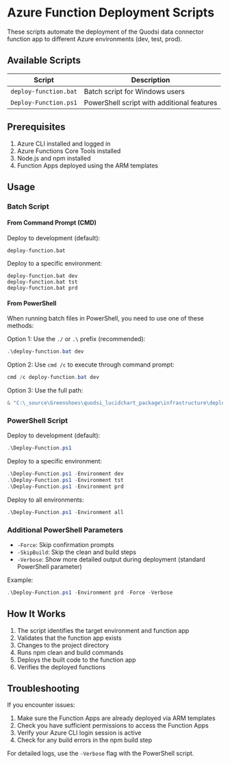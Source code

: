 # Azure Function Deployment Scripts

These scripts automate the deployment of the Quodsi data connector function app to different Azure environments (dev, test, prod).

## Available Scripts

| Script | Description |
|--------|-------------|
| `deploy-function.bat` | Batch script for Windows users |
| `Deploy-Function.ps1` | PowerShell script with additional features |

## Prerequisites

1. Azure CLI installed and logged in
2. Azure Functions Core Tools installed
3. Node.js and npm installed
4. Function Apps deployed using the ARM templates

## Usage

### Batch Script

#### From Command Prompt (CMD)

Deploy to development (default):
```batch
deploy-function.bat
```

Deploy to a specific environment:
```batch
deploy-function.bat dev
deploy-function.bat tst
deploy-function.bat prd
```

#### From PowerShell

When running batch files in PowerShell, you need to use one of these methods:

Option 1: Use the `./` or `.\` prefix (recommended):
```powershell
.\deploy-function.bat dev
```

Option 2: Use `cmd /c` to execute through command prompt:
```powershell
cmd /c deploy-function.bat dev
```

Option 3: Use the full path:
```powershell
& "C:\_source\Greenshoes\quodsi_lucidchart_package\infrastructure\deployment\scripts\function-deployment\deploy-function.bat" dev
```

### PowerShell Script

Deploy to development (default):
```powershell
.\Deploy-Function.ps1
```

Deploy to a specific environment:
```powershell
.\Deploy-Function.ps1 -Environment dev
.\Deploy-Function.ps1 -Environment tst
.\Deploy-Function.ps1 -Environment prd
```

Deploy to all environments:
```powershell
.\Deploy-Function.ps1 -Environment all
```

### Additional PowerShell Parameters

- `-Force`: Skip confirmation prompts
- `-SkipBuild`: Skip the clean and build steps
- `-Verbose`: Show more detailed output during deployment (standard PowerShell parameter)

Example:
```powershell
.\Deploy-Function.ps1 -Environment prd -Force -Verbose
```

## How It Works

1. The script identifies the target environment and function app
2. Validates that the function app exists
3. Changes to the project directory
4. Runs npm clean and build commands
5. Deploys the built code to the function app
6. Verifies the deployed functions

## Troubleshooting

If you encounter issues:

1. Make sure the Function Apps are already deployed via ARM templates
2. Check you have sufficient permissions to access the Function Apps
3. Verify your Azure CLI login session is active
4. Check for any build errors in the npm build step

For detailed logs, use the `-Verbose` flag with the PowerShell script.
